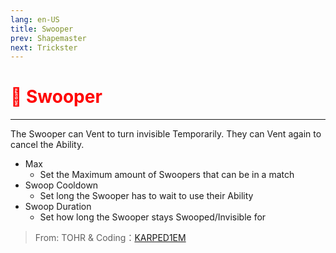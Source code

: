 ```yaml
---
lang: en-US
title: Swooper
prev: Shapemaster
next: Trickster
---
```


# <font color="red">🦇 Swooper</font> <Badge text="Concealing" type="tip" vertical="middle"/>
---

The Swooper can Vent to turn invisible Temporarily. They can Vent again to cancel the Ability. 
* Max
  * Set the Maximum amount of Swoopers that can be in a match
* Swoop Cooldown
  * Set long the Swooper has to wait to use their Ability
* Swoop Duration
  * Set how long the Swooper stays Swooped/Invisible for

> From: TOHR & Coding：[KARPED1EM](https://github.com/KARPED1EM)